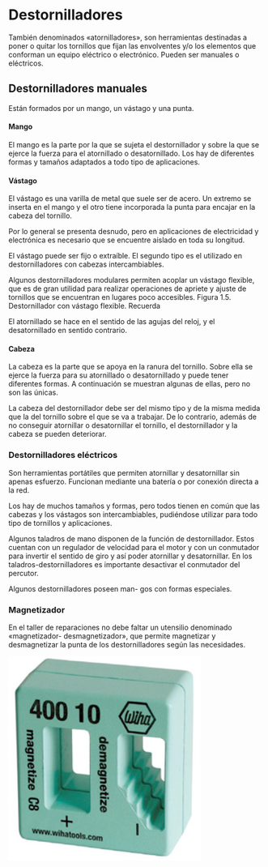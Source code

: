 # Destornilladores

También denominados «atornilladores», son herramientas destinadas a poner o quitar los tornillos que fijan las envolventes y/o los elementos que conforman un equipo eléctrico o electrónico. Pueden ser manuales o eléctricos.

## Destornilladores manuales

Están formados por un mango, un vástago y una punta.

#### Mango

El mango es la parte por la que se sujeta el destornillador y sobre la
que se ejerce la fuerza para el atornillado o desatornillado. Los hay de
diferentes formas y tamaños adaptados a todo tipo de aplicaciones.

#### Vástago

El vástago es una varilla de metal que suele ser de acero. Un extremo se inserta en el mango y el otro tiene incorporada la punta para encajar en la cabeza del tornillo.

Por lo general se presenta desnudo, pero en
aplicaciones de electricidad y electrónica es necesario que se encuentre aislado en toda su longitud.

El vástago puede ser fijo o extraíble. El segundo tipo es el utilizado en destornilladores con cabezas intercambiables.

Algunos destornilladores modulares permiten acoplar un vástago flexible, que es de gran utilidad para realizar operaciones de apriete y ajuste de tornillos que se encuentran en lugares poco accesibles.
Figura 1.5. Destornillador con vástago flexible.
Recuerda

El atornillado se hace en el sentido de
las agujas del reloj, y el desatornillado en
sentido contrario.

#### Cabeza

La cabeza es la parte que se apoya en la ranura del tornillo. Sobre ella se ejerce la fuerza para su atornillado o desatornillado y puede tener diferentes formas. A continuación se muestran algunas de ellas, pero
no son las únicas.

La cabeza del destornillador debe ser del mismo tipo y de la misma medida que la del tornillo sobre el que se va a trabajar. De lo contrario, además de no conseguir atornillar o desatornillar el tornillo, el destornillador y la cabeza se pueden deteriorar.

### Destornilladores eléctricos

Son herramientas portátiles que permiten atornillar y desatornillar sin
apenas esfuerzo. Funcionan mediante una batería o por conexión directa
a la red.

Los hay de muchos tamaños y formas, pero todos tienen en común que
las cabezas y los vástagos son intercambiables, pudiéndose utilizar para
todo tipo de tornillos y aplicaciones.

Algunos taladros de mano disponen de la función de destornillador.
Estos cuentan con un regulador de velocidad para el motor y con un conmutador para invertir el sentido de giro y así poder atornillar y desatornillar. En los taladros-destornilladores es importante desactivar el
conmutador del percutor.

Algunos destornilladores poseen man-
gos con formas especiales.

### Magnetizador

En el taller de reparaciones no debe faltar un utensilio denominado «magnetizador-
desmagnetizador», que permite magnetizar y desmagnetizar la punta de los destornilladores según las necesidades.

![](img/2022-12-14-15-23-25.png)